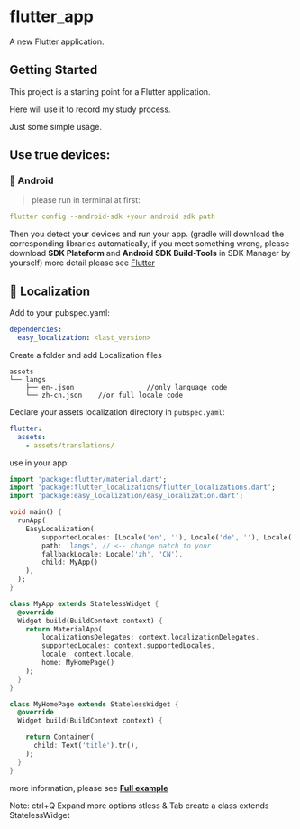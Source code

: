 # flutter_app

A new Flutter application.

## Getting Started

This project is a starting point for a Flutter application.

Here will use it to record my study process.

Just some simple usage.

## Use true devices:
### 🚀 Android 
>please run in terminal at first: 
```yaml
flutter config --android-sdk +your android sdk path
```

Then you detect your devices and run your app. (gradle will download the corresponding libraries automatically, if you meet something wrong,
please download **SDK Plateform** and **Android SDK Build-Tools** in SDK Manager by yourself)
more detail please see [Flutter](https://flutter.dev/docs/get-started/codelab)

## 🔩 Localization
Add to your pubspec.yaml:
```yaml
dependencies:
  easy_localization: <last_version>
```

Create a folder and add Localization files
```
assets
└── langs
    ├── en-.json                  //only language code
    └── zh-cn.json    //or full locale code
```

Declare your assets localization directory in `pubspec.yaml`:
```yaml
flutter:
  assets:
    - assets/translations/
```

use in your app:
```dart
import 'package:flutter/material.dart';
import 'package:flutter_localizations/flutter_localizations.dart';
import 'package:easy_localization/easy_localization.dart';

void main() {
  runApp(
    EasyLocalization(
        supportedLocales: [Locale('en', ''), Locale('de', ''), Locale('zh', 'CN')],
        path: 'langs', // <-- change patch to your
        fallbackLocale: Locale('zh', 'CN'),
        child: MyApp()
    ),
  );
}

class MyApp extends StatelessWidget {
  @override
  Widget build(BuildContext context) {
    return MaterialApp(
        localizationsDelegates: context.localizationDelegates,
        supportedLocales: context.supportedLocales,
        locale: context.locale,
        home: MyHomePage()
    );
  }
}

class MyHomePage extends StatelessWidget {
  @override
  Widget build(BuildContext context) {

    return Container(
      child: Text('title').tr(),
    );
  }
}
```

more information, please see [**Full example**](https://github.com/aissat/easy_localization/blob/master/example/lib/main.dart)

Note:
ctrl+Q Expand more options
stless & Tab  create a class extends StatelessWidget